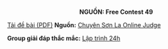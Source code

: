 **<center>NGUỒN: Free Contest 49</center>**

[Tải đề bài (PDF)](/statements/2273/VANG.pdf)
**Nguồn:** [Chuyên Sơn La Online Judge](http://csloj.ddns.net/)

**Group giải đáp thắc mắc:** [Lập trình 24h](https://www.facebook.com/groups/1386904321519984)